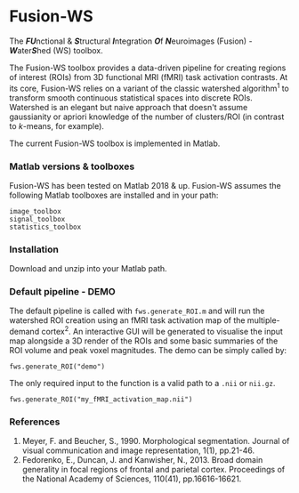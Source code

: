 # Fusion-WS

The ***FU***nctional & ***S***tructural ***I***ntegration ***O***f ***N***euroimages (Fusion) - ***W***ater***S***hed (WS) toolbox.

The Fusion-WS toolbox provides a data-driven pipeline for creating regions of interest (ROIs) from 3D functional MRI (fMRI) task activation contrasts. At its core, Fusion-WS relies on a variant of the classic watershed algorithm<sup>1</sup> to transform smooth continuous statistical spaces into discrete ROIs. Watershed is an elegant but naive approach that doesn't assume gaussianity or apriori knowledge of the number of clusters/ROI (in contrast to *k*-means, for example).

The current Fusion-WS toolbox is implemented in Matlab. 

### Matlab versions & toolboxes
Fusion-WS has been tested on Matlab 2018 & up. Fusion-WS assumes the following Matlab toolboxes are installed and in your path:
```
image_toolbox
signal_toolbox
statistics_toolbox
```

### Installation 
Download and unzip into your Matlab path. 

### Default pipeline - DEMO
The default pipeline is called with ```fws.generate_ROI.m``` and will run the watershed ROI creation using an fMRI task activation map of the multiple-demand cortex<sup>2</sup>. An interactive GUI will be generated to visualise the input map alongside a 3D render of the ROIs and some basic summaries of the ROI volume and peak voxel magnitudes. The demo can be simply called by:

```
fws.generate_ROI("demo")
```





The only required input to the function is a valid path to a ```.nii``` or ```nii.gz```. 

```
fws.generate_ROI("my_fMRI_activation_map.nii")
```


### References
1. Meyer, F. and Beucher, S., 1990. Morphological segmentation. Journal of visual communication and image representation, 1(1), pp.21-46.
2. Fedorenko, E., Duncan, J. and Kanwisher, N., 2013. Broad domain generality in focal regions of frontal and parietal cortex. Proceedings of the National Academy of Sciences, 110(41), pp.16616-16621.
